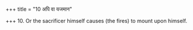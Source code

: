 +++
title = "10 अपि वा यजमान"

+++
10. Or the sacrificer himself causes (the fires) to mount upon himself. 
